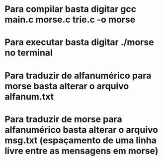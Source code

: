 # Para compilar basta digitar gcc main.c morse.c trie.c -o morse
# Para executar basta digitar ./morse no terminal
# Para traduzir de alfanumérico para morse basta alterar o arquivo alfanum.txt
# Para traduzir de morse para alfanumérico basta alterar o arquivo msg.txt (espaçamento de uma linha livre entre as mensagens em morse)
